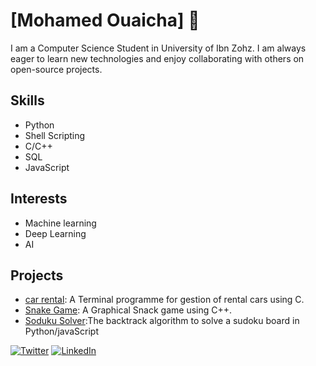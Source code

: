 # [Mohamed Ouaicha] :wave:

I am a Computer Science Student in University of Ibn Zohz. I am always eager to learn new technologies and enjoy collaborating with others on open-source projects.

## Skills
- Python
- Shell Scripting
- C/C++
- SQL
- JavaScript


## Interests
- Machine learning
- Deep Learning
- AI

## Projects
- [car rental](https://github.com/bssayla/Projet_Location_Voiture): A Terminal programme for gestion of rental cars using C.
- [Snake Game](https://github.com/bssayla/SnakeGame): A Graphical Snack game using C++.
- [Soduku Solver](https://github.com/bssayla/sudokuSolver):The backtrack algorithm to solve a sudoku board in Python/javaScript

[![Twitter](https://img.shields.io/twitter/follow/bssayla.svg?style=social)](https://twitter.com/bssayla)
[![LinkedIn](https://img.shields.io/badge/-LinkedIn-black.svg?style=flat-square&logo=linkedin&colorB=555)](https://www.linkedin.com/in/bssayla)
